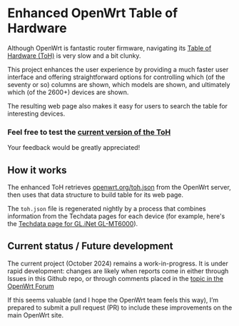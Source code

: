 # Enhanced OpenWrt Table of Hardware

Although OpenWrt is fantastic router firmware, navigating its
[Table of Hardware (ToH)](https://openwrt.org/toh/start)
is very slow and a bit clunky.

This project enhances the user experience
by providing a much faster user interface
and offering straightforward options for controlling
which (of the seventy or so) columns are shown,
which models are shown,
and ultimately which (of the 2600+) devices are shown.

The resulting web page also makes it easy for users to
search the table for interesting devices.

### Feel free to test the [current version of the ToH](https://soif.github.io/OpenWrtTOH/)

Your feedback would be greatly appreciated!

## How it works

The enhanced ToH retrieves
[openwrt.org/toh.json](https://openwrt.org/toh.json)
from the OpenWrt server, then uses that data structure
to build table for its web page.

The `toh.json` file is regenerated nightly by a process that
combines information from the Techdata pages
for each device (for example, here's the
[Techdata page for GL.iNet GL-MT6000](https://openwrt.org/toh/hwdata/gl.inet/gl.inet_gl-mt6000)).

## Current status / Future development

The current project (October 2024) remains a work-in-progress.
It is under rapid development: changes are likely when reports
come in either through Issues in this Github repo,
or through comments placed in the
[topic in the OpenWrt Forum](https://forum.openwrt.org/t/better-and-faster-table-of-hardware/213570)

If this seems valuable
(and I hope the OpenWrt team feels this way),
I’m prepared to submit a pull request (PR) to
include these improvements on the main OpenWrt site. 

